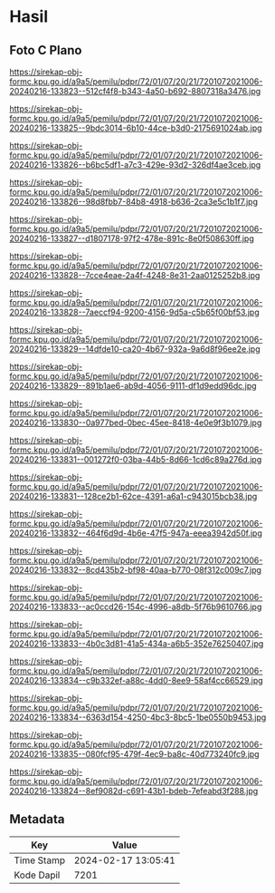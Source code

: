 # Hasil

## Foto C Plano

https://sirekap-obj-formc.kpu.go.id/a9a5/pemilu/pdpr/72/01/07/20/21/7201072021006-20240216-133823--512cf4f8-b343-4a50-b692-8807318a3476.jpg

https://sirekap-obj-formc.kpu.go.id/a9a5/pemilu/pdpr/72/01/07/20/21/7201072021006-20240216-133825--9bdc3014-6b10-44ce-b3d0-2175691024ab.jpg

https://sirekap-obj-formc.kpu.go.id/a9a5/pemilu/pdpr/72/01/07/20/21/7201072021006-20240216-133826--b6bc5df1-a7c3-429e-93d2-326df4ae3ceb.jpg

https://sirekap-obj-formc.kpu.go.id/a9a5/pemilu/pdpr/72/01/07/20/21/7201072021006-20240216-133826--98d8fbb7-84b8-4918-b636-2ca3e5c1b1f7.jpg

https://sirekap-obj-formc.kpu.go.id/a9a5/pemilu/pdpr/72/01/07/20/21/7201072021006-20240216-133827--d1807178-97f2-478e-891c-8e0f508630ff.jpg

https://sirekap-obj-formc.kpu.go.id/a9a5/pemilu/pdpr/72/01/07/20/21/7201072021006-20240216-133828--7cce4eae-2a4f-4248-8e31-2aa0125252b8.jpg

https://sirekap-obj-formc.kpu.go.id/a9a5/pemilu/pdpr/72/01/07/20/21/7201072021006-20240216-133828--7aeccf94-9200-4156-9d5a-c5b65f00bf53.jpg

https://sirekap-obj-formc.kpu.go.id/a9a5/pemilu/pdpr/72/01/07/20/21/7201072021006-20240216-133829--14dfde10-ca20-4b67-932a-9a6d8f96ee2e.jpg

https://sirekap-obj-formc.kpu.go.id/a9a5/pemilu/pdpr/72/01/07/20/21/7201072021006-20240216-133829--891b1ae6-ab9d-4056-9111-df1d9edd96dc.jpg

https://sirekap-obj-formc.kpu.go.id/a9a5/pemilu/pdpr/72/01/07/20/21/7201072021006-20240216-133830--0a977bed-0bec-45ee-8418-4e0e9f3b1079.jpg

https://sirekap-obj-formc.kpu.go.id/a9a5/pemilu/pdpr/72/01/07/20/21/7201072021006-20240216-133831--001272f0-03ba-44b5-8d66-1cd6c89a276d.jpg

https://sirekap-obj-formc.kpu.go.id/a9a5/pemilu/pdpr/72/01/07/20/21/7201072021006-20240216-133831--128ce2b1-62ce-4391-a6a1-c943015bcb38.jpg

https://sirekap-obj-formc.kpu.go.id/a9a5/pemilu/pdpr/72/01/07/20/21/7201072021006-20240216-133832--464f6d9d-4b6e-47f5-947a-eeea3942d50f.jpg

https://sirekap-obj-formc.kpu.go.id/a9a5/pemilu/pdpr/72/01/07/20/21/7201072021006-20240216-133832--8cd435b2-bf98-40aa-b770-08f312c009c7.jpg

https://sirekap-obj-formc.kpu.go.id/a9a5/pemilu/pdpr/72/01/07/20/21/7201072021006-20240216-133833--ac0ccd26-154c-4996-a8db-5f76b9610766.jpg

https://sirekap-obj-formc.kpu.go.id/a9a5/pemilu/pdpr/72/01/07/20/21/7201072021006-20240216-133833--4b0c3d81-41a5-434a-a6b5-352e76250407.jpg

https://sirekap-obj-formc.kpu.go.id/a9a5/pemilu/pdpr/72/01/07/20/21/7201072021006-20240216-133834--c9b332ef-a88c-4dd0-8ee9-58af4cc66529.jpg

https://sirekap-obj-formc.kpu.go.id/a9a5/pemilu/pdpr/72/01/07/20/21/7201072021006-20240216-133834--6363d154-4250-4bc3-8bc5-1be0550b9453.jpg

https://sirekap-obj-formc.kpu.go.id/a9a5/pemilu/pdpr/72/01/07/20/21/7201072021006-20240216-133835--080fcf95-479f-4ec9-ba8c-40d773240fc9.jpg

https://sirekap-obj-formc.kpu.go.id/a9a5/pemilu/pdpr/72/01/07/20/21/7201072021006-20240216-133824--8ef9082d-c691-43b1-bdeb-7efeabd3f288.jpg


## Metadata

| Key        | Value               |
| ---------- | ------------------- |
| Time Stamp | 2024-02-17 13:05:41 |
| Kode Dapil | 7201                |



